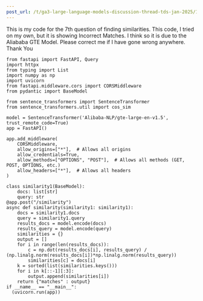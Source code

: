 ```yaml
---
post_url: /t/ga3-large-language-models-discussion-thread-tds-jan-2025/163247/123
---
```

This is my code for the 7th question of finding similarities. This code, I tried on my own, but it is showing Incorrect Matches. I think so it is due to the Aliababa GTE Model. Please correct me if I have gone wrong anywhere. Thank You

```
from fastapi import FastAPI, Query
import httpx
from typing import List
import numpy as np
import uvicorn
from fastapi.middleware.cors import CORSMiddleware
from pydantic import BaseModel

from sentence_transformers import SentenceTransformer
from sentence_transformers.util import cos_sim

model = SentenceTransformer('Alibaba-NLP/gte-large-en-v1.5', trust_remote_code=True)
app = FastAPI()

app.add_middleware(
    CORSMiddleware,
    allow_origins=["*"],  # Allows all origins
    allow_credentials=True,
    allow_methods=["OPTIONS", "POST"],  # Allows all methods (GET, POST, OPTIONS, etc.)
    allow_headers=["*"],  # Allows all headers
)

class similarity1(BaseModel):
    docs: list[str]
    query: str
@app.post("/similarity")
async def similarity(similarity1: similarity1):
    docs = similarity1.docs
    query = similarity1.query
    results_docs = model.encode(docs)
    results_query = model.encode(query)
    similarities = {}
    output = []
    for i in range(len(results_docs)):
        c = np.dot(results_docs[i], results_query) / (np.linalg.norm(results_docs[i])*np.linalg.norm(results_query))
        similarities[c] = docs[i]
    k = sorted(list(similarities.keys()))
    for i in k[::-1][:3]:
        output.append(similarities[i])
    return {"matches" : output}
if __name__ == "__main__":
  (uvicorn.run(app))


```
